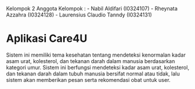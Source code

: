 Kelompok 2 
Anggota Kelompok : - Nabil Aldifari (I0324107)
                   - Rheynata Azzahra (I0324128)
                   - Laurensius Claudio Tanndy (I0324131)

# Aplikasi Care4U
Sistem ini memiliki tema kesehatan tentang mendeteksi kenormalan kadar asam urat, kolesterol, dan tekanan darah dalam manusia berdasarkan kategori umur. Sistem ini berfungsi mendeteksi kadar asam urat, kolesterol, dan tekanan darah dalam tubuh manusia bersifat normal atau tidak, lalu sistem akan memberikan pesan serta rekomendasi obat untuk user. 

